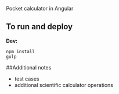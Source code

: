 Pocket calculator in Angular

## To run and deploy

**Dev:**

    npm install
    gulp

##Additional notes
* test cases
* additional scientific calculator operations